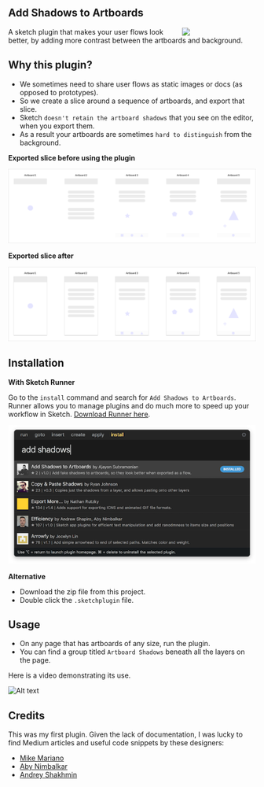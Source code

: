 ## Add Shadows to Artboards
<a href="http://bit.ly/SketchRunnerWebsite">
      <img src="http://bit.ly/RunnerBadgeBlue" width = 150 align = "right">
    </a>
A sketch plugin that makes your user flows look better, by adding more contrast between the artboards and background.



## Why this plugin?
- We sometimes need to share user flows as static images or docs (as opposed to prototypes).
- So we create a slice around a sequence of artboards, and export that slice.
- Sketch `doesn't retain the artboard shadows` that you see on the editor, when you export them.
- As a result your artboards are sometimes `hard to distinguish` from the background.


**Exported slice before using the plugin**

![Alt text](screenshots/exported-slice-before.png)

**Exported slice after**

![Alt text](screenshots/exported-slice-after.png)

## Installation
**With Sketch Runner**

Go to the `install` command and search for `Add Shadows to Artboards`. Runner allows you to manage plugins and do much more to speed up your workflow in Sketch. [Download Runner here](http://www.sketchrunner.com).

![Sketch Runner screenshot](screenshots/sketch-runner.png)

**Alternative**
- Download the zip file from this project.
- Double click the `.sketchplugin` file.

## Usage
- On any page that has artboards of any size, run the plugin.
- You can find a group titled `Artboard Shadows` beneath all the layers on the page.

Here is a video demonstrating its use.

![Alt text](screenshots/usage-clip.gif)

## Credits
This was my first plugin. Given the lack of documentation, I was lucky to find Medium articles and useful code snippets by these designers:
- [Mike Mariano](https://github.com/marianomike) 
- [Aby Nimbalkar](https://github.com/abynim)
- [Andrey Shakhmin](https://github.com/turbobabr)
